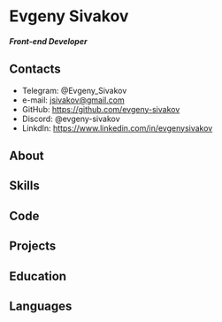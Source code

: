 # Evgeny Sivakov

##### Front-end Developer

## Contacts

- Telegram: @Evgeny_Sivakov
- e-mail: jsivakov@gmail.com
- GitHub: https://github.com/evgeny-sivakov
- Discord: @evgeny-sivakov
- LinkdIn: https://www.linkedin.com/in/evgenysivakov

## About

## Skills

## Code

## Projects

## Education

## Languages
